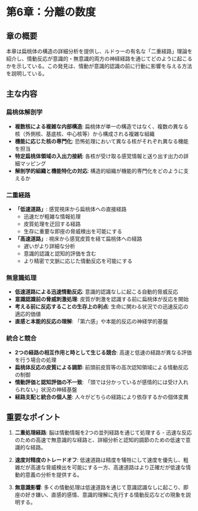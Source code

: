 # 第6章：分離の数度

## 章の概要
本章は扁桃体の構造の詳細分析を提供し、ルドゥーの有名な「二重経路」理論を紹介し、情動反応が意識的・無意識的両方の神経経路を通じてどのように起こるかを示している。この発見は、情動が意識的認識の前に行動に影響を与える方法を説明している。

## 主な内容

### 扁桃体解剖学
- **複数核による複雑な内部構造**: 扁桃体が単一の構造ではなく、複数の異なる核（外側核、基底核、中心核等）から構成される複雑な組織
- **機能に応じた核の専門化**: 恐怖処理において異なる核がそれぞれ異なる機能を担当
- **特定扁桃体領域の入出力接続**: 各核が受け取る感覚情報と送り出す出力の詳細マッピング
- **解剖学的組織と機能特化の対応**: 構造的組織が機能的専門化をどのように支えるか

### 二重経路
- **「低速道路」**: 感覚視床から扁桃体への直接経路
  - 迅速だが粗雑な情報処理
  - 皮質処理を迂回する経路
  - 生存に重要な即座の脅威検出を可能にする
- **「高速道路」**: 視床から感覚皮質を経て扁桃体への経路
  - 遅いがより詳細な分析
  - 意識的認識と認知的評価を含む
  - より精密で文脈に応じた情動反応を可能にする

### 無意識処理
- **低速道路による迅速情動反応**: 意識的認識なしに起こる自動的脅威反応
- **意識認識前の脅威刺激処理**: 皮質が刺激を認識する前に扁桃体が反応を開始
- **考える前に反応することの生存上の利点**: 生命に関わる状況での迅速反応の適応的価値
- **直感と本能的反応の理解**: 「第六感」や本能的反応の神経学的基盤

### 統合と競合
- **2つの経路の相互作用と時として生じる競合**: 高速と低速の経路が異なる評価を行う場合の処理
- **扁桃体反応の皮質による調節**: 前頭前皮質等の高次認知領域による情動反応の制御
- **情動評価と認知評価の不一致**: 「頭では分かっているが感情的には受け入れられない」状況の神経基盤
- **経路支配と統合の個人差**: 人々がどちらの経路により依存するかの個体変異

## 重要なポイント

1. **二重処理経路**: 脳は情動情報を2つの並列経路を通じて処理する - 迅速な反応のための高速で無意識的な経路と、詳細分析と認知的調節のための低速で意識的な経路。

2. **速度対精度のトレードオフ**: 低速道路は精度を犠牲にして速度を優先し、粗雑だが高速な脅威検出を可能にする一方、高速道路はより正確だが低速な情動的意義の分析を提供する。

3. **無意識影響**: 多くの情動処理は低速道路を通じて意識認識なしに起こり、即座の好き嫌い、直感的感情、意識的理解に先行する情動反応などの現象を説明する。